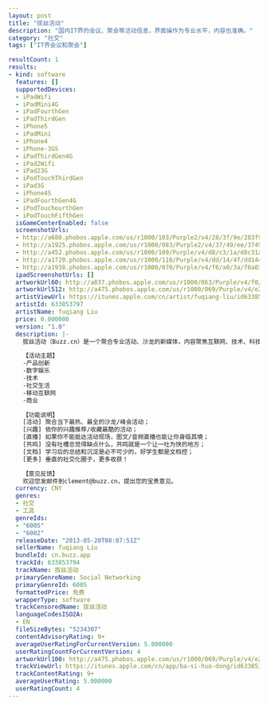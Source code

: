 ```yaml
---
layout: post
title: "拔丝活动"
description: "国内IT界的会议、聚会等活动信息，界面操作为专业水平，内容也准确。"
category: "社交" 
tags: ["IT界会议和聚会"]

resultCount: 1
results:
- kind: software
  features: []
  supportedDevices:
  - iPadWifi
  - iPadMini4G
  - iPadFourthGen
  - iPadThirdGen
  - iPhone5
  - iPadMini
  - iPhone4
  - iPhone-3GS
  - iPadThirdGen4G
  - iPad2Wifi
  - iPad23G
  - iPodTouchThirdGen
  - iPad3G
  - iPhone4S
  - iPadFourthGen4G
  - iPodTouchourthGen
  - iPodTouchFifthGen
  isGameCenterEnabled: false
  screenshotUrls:
  - http://a680.phobos.apple.com/us/r1000/103/Purple2/v4/28/3f/9e/283f9e72-185b-36c6-3171-da2def3fab22/mzl.oglyoxnf.jpg
  - http://a1925.phobos.apple.com/us/r1000/083/Purple2/v4/37/49/ee/3749ee60-25e0-bd3d-8c8b-15d184d21f96/mzl.abltvben.jpg
  - http://a452.phobos.apple.com/us/r1000/109/Purple/v4/d8/c3/1a/d8c31a1e-bf54-9f03-804e-929f68814fce/mzl.wofjvdnp.jpg
  - http://a1720.phobos.apple.com/us/r1000/110/Purple/v4/dd/14/4f/dd144f49-63d5-f0d8-e6d8-b9d427976de9/mzl.dcevjodj.jpg
  - http://a1938.phobos.apple.com/us/r1000/070/Purple/v4/f6/a0/3a/f6a03a51-fd3d-70a1-03ed-a1d2386d84ad/mzl.gmcjzguy.jpg
  ipadScreenshotUrls: []
  artworkUrl60: http://a837.phobos.apple.com/us/r1000/063/Purple/v4/f0/63/48/f06348f1-2112-b7f2-76e5-a95ebe4a5f43/Icon.png
  artworkUrl512: http://a475.phobos.apple.com/us/r1000/069/Purple/v4/e2/88/a5/e288a5dd-11c9-01da-4ed5-b622d3c59ffa/mzl.yendliep.png
  artistViewUrl: https://itunes.apple.com/cn/artist/fuqiang-liu/id633853797?uo=4
  artistId: 633853797
  artistName: fuqiang Liu
  price: 0.000000
  version: "1.0"
  description: |-
    拔丝活动（Buzz.cn）是一个聚合专业活动、沙龙的新媒体，内容聚焦互联网、技术、科技创业等主题。为极客，发烧友提供专业活动的热门推荐、图文直播、资料下载、评论互动、职业社交等一站式服务。

    【活动主题】
    -产品创新
    -数字娱乐
    -技术
    -社交生活
    -移动互联网
    -商业

    【功能说明】
    [活动] 聚合当下最热、最全的沙龙/峰会活动；
    [兴趣] 依你的兴趣推荐/收藏最酷的活动；
    [直播] 如果你不能抵达活动现场，图文/音频直播也能让你身临其境；
    [共鸣] 没有吐槽总觉得缺点什么，共鸣就是一个让一吐为快的地方；
    [文档] 学习后的总结和沉淀是必不可少的，好学生都是文档控；
    [更多] 垂直的社交化圈子，更多收获！

    【意见反馈】
    欢迎您发邮件到clement@buzz.cn，提出您的宝贵意见。
  currency: CNY
  genres:
  - 社交
  - 工具
  genreIds:
  - "6005"
  - "6002"
  releaseDate: "2013-05-20T08:07:51Z"
  sellerName: fuqiang Liu
  bundleId: cn.buzz.app
  trackId: 633853794
  trackName: 拔丝活动
  primaryGenreName: Social Networking
  primaryGenreId: 6005
  formattedPrice: 免费
  wrapperType: software
  trackCensoredName: 拔丝活动
  languageCodesISO2A:
  - EN
  fileSizeBytes: "5234307"
  contentAdvisoryRating: 9+
  averageUserRatingForCurrentVersion: 5.000000
  userRatingCountForCurrentVersion: 4
  artworkUrl100: http://a475.phobos.apple.com/us/r1000/069/Purple/v4/e2/88/a5/e288a5dd-11c9-01da-4ed5-b622d3c59ffa/mzl.yendliep.png
  trackViewUrl: https://itunes.apple.com/cn/app/ba-si-huo-dong/id633853794?mt=8&uo=4
  trackContentRating: 9+
  averageUserRating: 5.000000
  userRatingCount: 4
---
```

